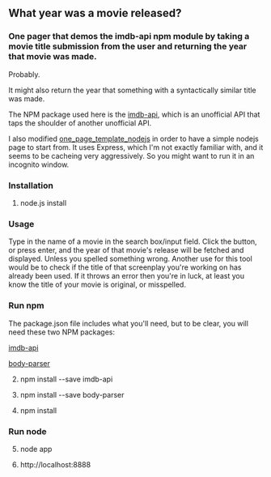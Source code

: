 ## What year was a movie released?

### One pager that demos the imdb-api npm module by taking a movie title submission from the user and returning the year that movie was made.

Probably.

It might also return the year that something with a syntactically similar title was made.

The NPM package used here is the [imdb-api](https://www.npmjs.com/package/imdb-api), which is an unofficial API that taps the shoulder of another unofficial API.  

I also modified [one_page_template_nodejs](https://github.com/goldenthumb/one_page_template_nodejs) in order to have a simple nodejs page to start from.  It uses Express, which I'm not exactly familiar with, and it seems to be cacheing very aggressively.  So you might want to run it in an incognito window.

### Installation

1.    node.js install

### Usage

Type in the name of a movie in the search box/input field.  Click the button, or press enter, and the year of that movie's release will be fetched and displayed.  Unless you spelled something wrong.  Another use for this tool would be to check if the title of that screenplay you're working on has already been used.  If it throws an error then you're in luck, at least you know the title of your movie is original, or misspelled.

### Run npm

The package.json file includes what you'll need, but to be clear, you will need these two NPM packages:

[imdb-api](https://www.npmjs.com/package/imdb-api)

[body-parser](https://www.npmjs.com/package/body-parser)

2.    npm install --save imdb-api

3.    npm install --save body-parser

4.    npm install

### Run node

5.    node app

6.    http://localhost:8888
